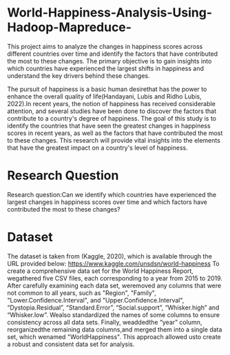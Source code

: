 # World-Happiness-Analysis-Using-Hadoop-Mapreduce-
This project aims to analyze the changes in happiness scores across different countries over time and identify the factors that have contributed the most to these changes. The primary objective is to gain insights into which countries have experienced the largest shifts in happiness and understand the key drivers behind these changes.

The pursuit of happiness is a basic human desirethat has the power to enhance the overall quality of life(Handayani, Lubis and Ridho Lubis, 2022).In recent years, the notion of happiness has received considerable attention, and several studies have been done to discover the factors that contribute to a country's degree of happiness. The goal of this study is to identify the countries that have seen the greatest changes in happiness scores in recent years, as well as the factors that have contributed the most to these changes. This research will provide vital insights into the elements that have the greatest impact on a country's level of happiness.
# Research Question
 Research question:Can we identify which countries have experienced the largest changes in happiness scores over time and which factors have contributed the most to these changes?
 # Dataset
 The dataset is taken from (Kaggle, 2020), which is available through the URL provided below:
 https://www.kaggle.com/unsdsn/world-happiness
 To create a comprehensive data set for the World Happiness Report, wegathered five CSV files, each corresponding to a year from 2015 to 2019. After carefully examining each data set, weremoved any columns that were not common to all years, such as  "Region",  "Family",  "Lower.Confidence.Interval",  and  "Upper.Confidence.Interval",  “Dystopia.Residual”,  “Standard.Error”, “Social.support”, “Whisker.high” and “Whisker.low”.  Wealso standardized the names of some columns to ensure consistency across all data sets. Finally, weaddedthe “year” column, reorganizedthe remaining data columns,and merged them into a single data set, which wenamed "WorldHappiness". This approach allowed usto create a robust and consistent data set for analysis. 

